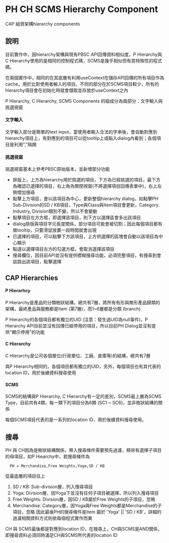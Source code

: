 # PH CH SCMS Hierarchy Component
CAP 組資架構hierarchy components

## 說明
目前實作中，因hierarchy架構與現有PBSC API回傳資料相似度，P Hierarchy與C Hierarchy使用的是相同的控制程式碼，SCMS是幾乎相似但有其特殊性的程式碼。

在兩個實作中，相同的在其底層有利用useContext在儲存API回傳的所有項目作為cache，用於比對使用者輸入的項目。不同的部分在於SCMS項目較少，所有的hierarchy項目會在初始化時就會擷取並存放於useContext之內

P Hierarchy, C Hierarchy, SCMS Components 的組成分為兩部分：文字輸入與挑選視窗

#### 文字輸入
文字輸入部分是簡單的text input，當使用者輸入合法的字串後，會自動對應到hierarchy項目上，有對應到的項目可以從tooltip上或點入dialog內看到；各個項目是利用","隔開

#### 挑選視窗
挑選視窗基本上參考PBSC原始版本，並新增部分功能
- 排版上，上方為hierarchy用於挑選的項目，下方為已經挑選的項目，最下方為確認已選擇的項目，右上角為關閉視窗(不將選擇項目回傳表單中)，右上左側增加搜尋
- 點擊上方項目，會以該項目為中心，更新整個hierarchy dialog，如點擊PH Sub-Division的SD / KB項目，Type與Class與Item項目會更新，Category. Industry, Division類別不變，所以不會變動
- 點擊項目左方方框，即選擇該項目，則下方以選擇區會多出該項目
- dialog排版與項目字元長度關係，部分項目可能會被切割；因此每個項目都有做tooltip，只要滑鼠放置一段時間就會出現
- 已選擇的項目，可以點擊下方該項目，上方供選擇的區塊會自動以該項目為中心顯示
- 點選以選擇項目左方的勾選方框，會取消選擇該項目
- 搜尋欄位，因目前API並沒有提供模糊搜尋功能，必須完整項目，有搜尋到會談跳出該項目，點擊選擇

## CAP Hierarchies
#### P Hierarhcy
P Hierarchy是產品的分類樹狀結構，總共有7層，將所有有形與無形產品歸類的架構，最終產品與服務都是Item (第7層)，而1~6層都是分類 (branch)

P Hierarchy的各個項目都有獨立的UID (注意：發生過UID為null事件)，P Hierarchy API目前並沒有回傳已經停用的項目，所以目前PH Dialog並沒有提供"顯示停用"的功能

#### C Hierarchy
C Hierarchy是公司各個單位(行政單位、工廠、倉庫等)的結構，總共有7層

與P Hierarchy相同的，各個項目都有獨立的UID，另外，每個項目也有其代表的location ID，用於後續資料搜尋使用

#### SCMS
SCMS的結構與P Hierarchy, C Hierarchy有一定的差別，SCMS最上層為SCMS Type，目前共有4類，每一類下的項目分為6類 (SC1 ~ SC6)，並非樹狀結構的關係

每個SCMS項目代表的是一系列的location ID，用於後續資料搜尋使用。

## 搜尋
PH 與 CH因為是樹狀結構關係，帶入搜尋條件需要預先過濾，移除有選擇子項目的母項目，如P Hiearchy中，若搜尋條件為
```
  PH = Merchandise,Free Weights,Yoga,SD / KB
```
從最底層的項目往上
1. SD / KB: Sub-division層，列入搜尋項目
2. Yoga: Division層，因Yoga下並沒有任何子項目被選擇，所以列入搜尋項目
3. Free Weights: Division層，因SD / KB屬於Free Weights的子項目，忽略
4. Merchandise: Category層，因Yoga與Free Weights都是Merchandise的子項目，忽略
因此最後PH的搜尋條件是item 屬於 'Yoga' || 'SD / KB'，詳細的過濾相關資料方式則依每個程式實作而異

CH 與 SCMS最後都是對應到location ID，在搜尋上，CH與SCMS是AND關係，即搜尋資料必須同時滿足CH與SCMS所代表的location ID
